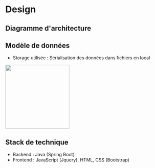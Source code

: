 # Design

## Diagramme d'architecture




## Modèle de données

- Storage utilisée : Sérialisation des données dans fichiers en local

<img src="images/MCD.PNG" width="200"/>


## Stack de technique

- Backend : Java (Spring Boot)
- Frontend : JavaScript (Jquery), HTML, CSS (Bootstrap)
